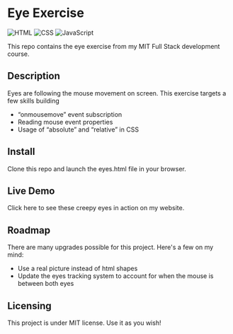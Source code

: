 # Eye Exercise
![HTML](https://img.shields.io/badge/html-%23E34F26.svg?style=for-the-badge&logo=html5&logoColor=white) ![CSS](https://img.shields.io/badge/css-%231572B6.svg?style=for-the-badge&logo=css3&logoColor=white) ![JavaScript](https://img.shields.io/badge/javascript-%23323330.svg?style=for-the-badge&logo=javascript&logoColor=%23F7DF1E)

This repo contains the eye exercise from my MIT Full Stack development course.

## Description
Eyes are following the mouse movement on screen. This exercise targets a few skills building
- “onmousemove” event subscription
- Reading mouse event properties
- Usage of “absolute” and “relative” in CSS
    
## Install
Clone this repo and launch the eyes.html file in your browser.
  
## Live Demo
Click here to see these creepy eyes in action on my website. 
  
## Roadmap
There are many upgrades possible for this project. Here's a few on my mind:
-  Use a real picture instead of html shapes
- Update the eyes tracking system to account for when the mouse is between both eyes
  
## Licensing
This project is under MIT license. Use it as you wish!


